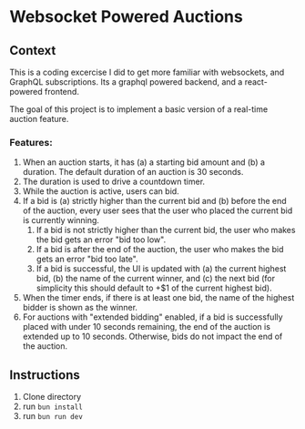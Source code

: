 # Websocket Powered Auctions

## Context

This is a coding excercise I did to get more familiar with websockets, and GraphQL subscriptions. Its a graphql powered backend, and a react-powered frontend.

The goal of this project is to implement a basic version of a real-time auction feature.

### Features:

1. When an auction starts, it has (a) a starting bid amount and (b) a duration. The default duration of an auction is 30 seconds.
2. The duration is used to drive a countdown timer.
3. While the auction is active, users can bid.
4. If a bid is (a) strictly higher than the current bid and (b) before the end of the auction, every user sees that the user who placed the current bid is currently winning.
   1. If a bid is not strictly higher than the current bid, the user who makes the bid gets an error "bid too low".
   2. If a bid is after the end of the auction, the user who makes the bid gets an error "bid too late".
   3. If a bid is successful, the UI is updated with (a) the current highest bid, (b) the name of the current winner, and (c) the next bid (for simplicity this should default to +$1 of the current highest bid).
5. When the timer ends, if there is at least one bid, the name of the highest bidder is shown as the winner.
6. For auctions with "extended bidding" enabled, if a bid is successfully placed with under 10 seconds remaining, the end of the auction is extended up to 10 seconds. Otherwise, bids do not impact the end of the auction.

## Instructions

1. Clone directory
2. run `bun install`
3. run `bun run dev`

